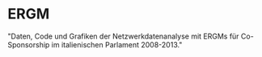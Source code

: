 # ERGM
"Daten, Code und Grafiken der Netzwerkdatenanalyse mit ERGMs für Co-Sponsorship im italienischen Parlament 2008-2013." 
